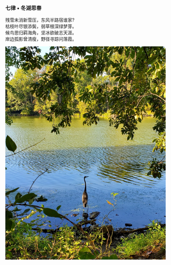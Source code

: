 ### 七律 • 冬湖思春

残雪未消新雪压，东风半路宿谁家? \
枯枝叶尽银添鬓，弱草根深绿梦芽。\
候鸟思归羁海角，坚冰欲破志天涯。\
岸边孤影曾清瘦，野径寻踪问落霞。

![](02.jpg)
